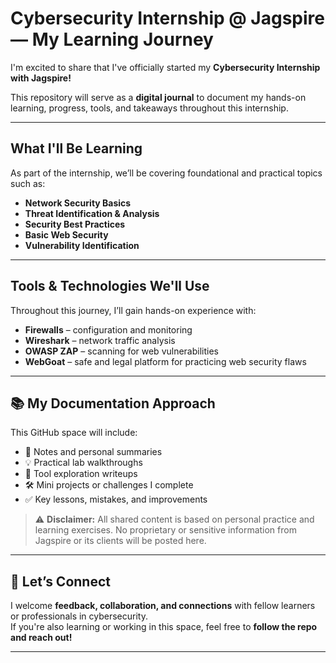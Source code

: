 # Cybersecurity Internship @ Jagspire — My Learning Journey

I'm excited to share that I've officially started my **Cybersecurity Internship with Jagspire!** 

This repository will serve as a **digital journal** to document my hands-on learning, progress, tools, and takeaways throughout this internship.

---

##  What I'll Be Learning

As part of the internship, we’ll be covering foundational and practical topics such as:

-  **Network Security Basics**
-  **Threat Identification & Analysis**
-  **Security Best Practices**
-  **Basic Web Security**
-  **Vulnerability Identification**

---

##  Tools & Technologies We'll Use

Throughout this journey, I’ll gain hands-on experience with:

-  **Firewalls** – configuration and monitoring
-  **Wireshark** – network traffic analysis
-  **OWASP ZAP** – scanning for web vulnerabilities
-  **WebGoat** – safe and legal platform for practicing web security flaws

---

## 📚 My Documentation Approach

This GitHub space will include:

- 📄 Notes and personal summaries  
- 💡 Practical lab walkthroughs  
- 🧪 Tool exploration writeups  
- 🛠️ Mini projects or challenges I complete  
- ✅ Key lessons, mistakes, and improvements  

> ⚠️ **Disclaimer:** All shared content is based on personal practice and learning exercises. No proprietary or sensitive information from Jagspire or its clients will be posted here.

---

## 💬 Let’s Connect

I welcome **feedback, collaboration, and connections** with fellow learners or professionals in cybersecurity.  
If you're also learning or working in this space, feel free to **follow the repo and reach out!**

---
